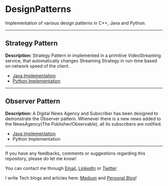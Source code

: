 # DesignPatterns
Implementation of various design patterns in C++, Java and Python.

---
## Strategy Pattern

**Description:** Strategy Pattern in implemented in a primitive VideoStreaming service, that automatically changes Streaming Strategy in run-time based on network speed of the client.

- [Java Implementation](Java/StrategyPattern)
- [Python Implementation](Python/StrategyPattern)

----
## Observer Pattern

**Description:** A Digital News Agency and Subscriber has been designed to demonstrate the Observer pattern. Whenever there is a new news added to the NewsAgency(The Publisher/Observable), all its subscribers are notified.

- [Java Implementation](Java/ObserverPattern)
- Python Implementation
----

If you have any feedbacks, comments or suggestions regarding this repository, please do let me know!

You can contact me through [Email](mailto:ConnectWith@laxmena.com), [LinkedIn](https://www.linkedin.com/in/lakshmanan-meiyappan) or [Twitter](https://twitter.com/laxmena)

I write Tech blogs and articles here: [Medium](https://laxmena.medium.com) and [Personal Blog](https://laxmena.com)!
